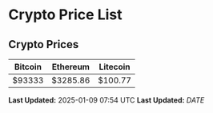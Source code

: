 # Crypto Price List

## Crypto Prices
| Bitcoin | Ethereum | Litecoin |
| ------- | -------- | -------- |
| $93333 | $3285.86 | $100.77 |
**Last Updated:** 2025-01-09 07:54 UTC
**Last Updated:** $DATE$
